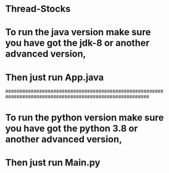# Thread-Stocks
# To run the java version make sure you have got the jdk-8 or another advanced version,
# Then just run App.java


###########################################################################################################

# To run the python version make sure you have got the python 3.8 or another advanced version,
# Then just run Main.py
